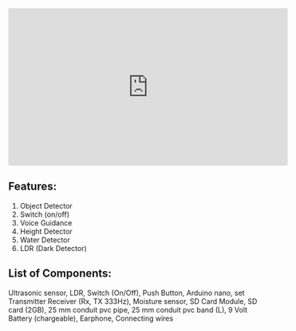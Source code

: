<iframe width="560" height="315" src="https://www.youtube.com/embed/wFoWWygW1uc" title="YouTube video player" frameborder="0" allow="accelerometer; autoplay; clipboard-write; encrypted-media; gyroscope; picture-in-picture; web-share" allowfullscreen></iframe>

## Features:
1. Object Detector
2. Switch (on/off)
3. Voice Guidance
4. Height Detector
5. Water Detector
6. LDR (Dark Detector)

## List of Components:
Ultrasonic sensor, LDR, Switch (On/Off), Push Button, Arduino nano, set Transmitter Receiver (Rx, TX 333Hz), Moisture sensor, SD Card Module, SD card (2GB), 25 mm conduit pvc pipe, 25 mm conduit pvc band (L), 9 Volt Battery (chargeable), Earphone, Connecting wires
